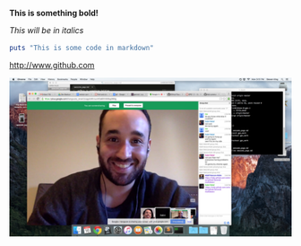 **This is something bold!**

*This will be in italics*

```ruby
puts "This is some code in markdown"
```
http://www.github.com

![Screenshot](screenshotgps.png)


